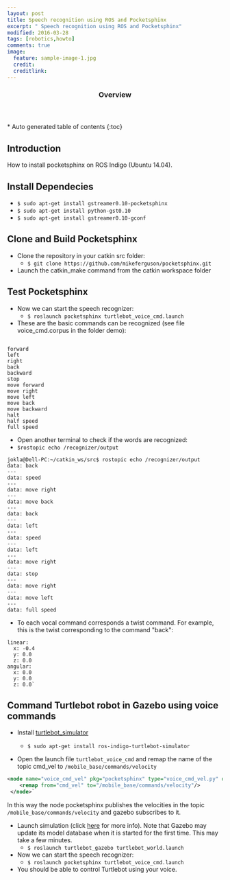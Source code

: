 ```yaml
---
layout: post
title: Speech recognition using ROS and Pocketsphinx
excerpt: " Speech recognition using ROS and Pocketsphinx"
modified: 2016-03-28
tags: [robotics,howto]
comments: true
image:
  feature: sample-image-1.jpg
  credit:
  creditlink:
---
```


<section id="table-of-contents" class="toc">
  <header>
    <h3>Overview</h3>
  </header>
<div id="drawer" markdown="1">
*  Auto generated table of contents
{:toc}
</div>
</section><!-- /#table-of-contents -->

## Introduction
How to install pocketsphinx on ROS Indigo (Ubuntu 14.04).


## Install Dependecies
* `$ sudo apt-get install gstreamer0.10-pocketsphinx`
* `$ sudo apt-get install python-gst0.10`
* `$ sudo apt-get install gstreamer0.10-gconf`

## Clone and Build Pocketsphinx
* Clone the repository in your catkin src folder:
    * `$ git clone https://github.com/mikeferguson/pocketsphinx.git`
* Launch the catkin_make command from the catkin workspace folder

## Test Pocketsphinx
* Now we can start the speech recognizer:
    * `$ roslaunch pocketsphinx turtlebot_voice_cmd.launch`
* These are the basic commands can be recognized (see file voice_cmd.corpus in the folder demo):

``` text

forward
left
right
back
backward
stop
move forward
move right
move left
move back
move backward
halt
half speed
full speed

```

* Open another terminal to check if the words are recognized:
* `$rostopic echo /recognizer/output`

``` text
jokla@Dell-PC:~/catkin_ws/src$ rostopic echo /recognizer/output 
data: back
---
data: speed
---
data: move right
---
data: move back
---
data: back
---
data: left
---
data: speed
---
data: left
---
data: move right
---
data: stop
---
data: move right
---
data: move left
---
data: full speed
```

* To each vocal command corresponds a twist command. For example, this is the twist corresponding to the command "back":

``` shell
linear: 
  x: -0.4
  y: 0.0
  z: 0.0
angular: 
  x: 0.0
  y: 0.0
  z: 0.0`
```

## Command Turtlebot robot in Gazebo using voice commands
* Install [turtlebot_simulator](http://wiki.ros.org/turtlebot_simulator)
    * `$ sudo apt-get install ros-indigo-turtlebot-simulator`

* Open the launch file `turtlebot_voice_cmd` and remap the name of the topic cmd_vel to  `/mobile_base/commands/velocity`

``` xml
<node name="voice_cmd_vel" pkg="pocketsphinx" type="voice_cmd_vel.py" output="screen">
    <remap from="cmd_vel" to="/mobile_base/commands/velocity"/>
 </node>`
```
 
In this way the node pocketsphinx publishes the velocities in the topic `/mobile_base/commands/velocity` and gazebo subscribes to it.

* Launch simulation (click [here](http://wiki.ros.org/turtlebot_gazebo/Tutorials/indigo/Gazebo%20Bringup%20Guide) for more info). Note that Gazebo may update its model database when it is started for the first time. This may take a few minutes.
    * `$ roslaunch turtlebot_gazebo turtlebot_world.launch` 
* Now we can start the speech recognizer:
    * `$ roslaunch pocketsphinx turtlebot_voice_cmd.launch`
* You should be able to control Turtlebot using your voice.


